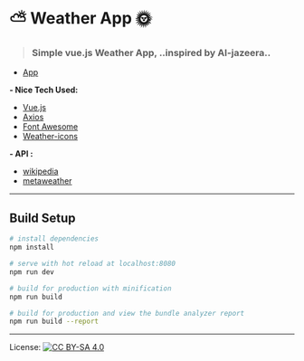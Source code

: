 # :partly_sunny: Weather App :sun_with_face:

> <h3> Simple vue.js Weather App, ..inspired by Al-jazeera..</h3>

- [App](http://weather.is-great.org)

<strong>- Nice Tech Used:</strong>

- [Vue.js](https://vuejs.org)
- [Axios](https://github.com/axios/axios)
- [Font Awesome](https://fontawesome.io)
- [Weather-icons](http://erikflowers.github.io/weather-icons/)

<strong>- API :</strong>

- [wikipedia](https://en.wikipedia.org)
- [metaweather](https://www.metaweather.com)

---

## Build Setup

``` bash
# install dependencies
npm install

# serve with hot reload at localhost:8080
npm run dev

# build for production with minification
npm run build

# build for production and view the bundle analyzer report
npm run build --report
```

***
License: [![CC BY-SA 4.0](https://img.shields.io/badge/License-CC%20BY--SA%204.0-lightgrey.svg "CC")](https://creativecommons.org/licenses/by-sa/4.0/)
